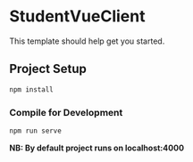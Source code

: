 # StudentVueClient

This template should help get you started.

## Project Setup

```sh
npm install
```

### Compile for Development

```sh
npm run serve
```

**NB: By default project runs on localhost:4000**
